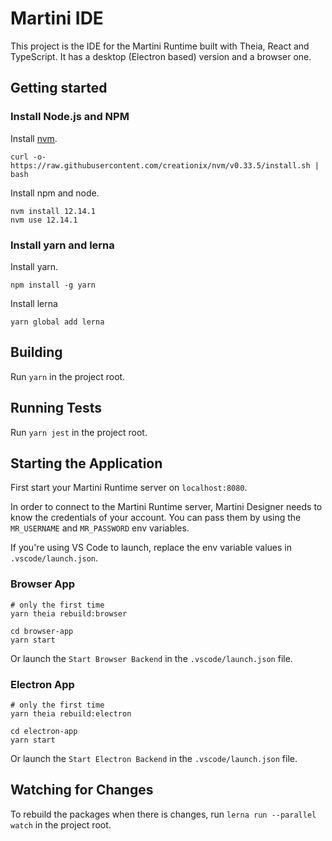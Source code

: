 # Martini IDE

This project is the IDE for the Martini Runtime built with Theia, React and TypeScript.
It has a desktop (Electron based) version and a browser one.

## Getting started

### Install Node.js and NPM

Install [nvm](https://github.com/creationix/nvm#install-script).

    curl -o- https://raw.githubusercontent.com/creationix/nvm/v0.33.5/install.sh | bash

Install npm and node.

    nvm install 12.14.1
    nvm use 12.14.1

### Install yarn and lerna

Install yarn.

    npm install -g yarn

Install lerna

    yarn global add lerna

## Building

Run `yarn` in the project root.

## Running Tests

Run `yarn jest` in the project root.

## Starting the Application

First start your Martini Runtime server on `localhost:8080`.

In order to connect to the Martini Runtime server, Martini Designer needs to know the credentials of your account. You can pass them by using the `MR_USERNAME` and `MR_PASSWORD` env variables.

If you're using VS Code to launch, replace the env variable values in `.vscode/launch.json`.

### Browser App

    # only the first time
    yarn theia rebuild:browser

    cd browser-app
    yarn start

Or launch the `Start Browser Backend` in the `.vscode/launch.json` file.

### Electron App

    # only the first time
    yarn theia rebuild:electron

    cd electron-app
    yarn start

Or launch the `Start Electron Backend` in the `.vscode/launch.json` file.

## Watching for Changes

To rebuild the packages when there is changes, run `lerna run --parallel watch` in the project root.
